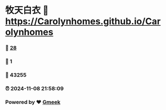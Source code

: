 # 牧天白衣 :link: https://Carolynhomes.github.io/Carolynhomes 
### :page_facing_up: [28](https://Carolynhomes.github.io/Carolynhomes/tag.html) 
### :speech_balloon: 1 
### :hibiscus: 43255 
### :alarm_clock: 2024-11-08 21:58:09 
### Powered by :heart: [Gmeek](https://github.com/Meekdai/Gmeek)

